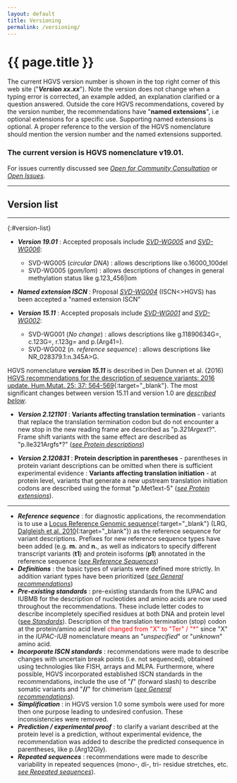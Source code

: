 ```yaml
---
layout: default
title: Versioning
permalink: /versioning/
---
```


# {{ page.title }}

The current HGVS version number is shown in the top right corner of this web site ("_**Version xx.xx**_"). Note the version does not change when a typing error is corrected, an example added, an explanation clarified or a question answered. Outside the core HGVS recommendations, covered by the version number, the recommendations have "**named extensions**", i.e optional extensions for a specific use. Supporting named extensions is optional. A proper reference to the version of the HGVS nomenclature should mention the version number and the named extensions supported.


### The current version is HGVS nomenclature v19.01.

For issues currently discussed see [_Open for Community Consultation_](/bg-material/consultation/) or [_Open Issues_](/recommendations/open-issues/).

* * *

## Version list

* * *

{:#version-list}

*	_**Version 19.01**_
	:	Accepted proposals include [_SVD-WG005_](/bg-material/consultation/svd-wg005/) and [_SVD-WG006_](/bg-material/consultation/svd-wg006/):
	*	SVD-WG005 (_circular DNA_)
		:	allows descriptions like o.16000_100del  
	*	SVD-WG005 (_gom/lom_)
		:	allows descriptions of changes in general methylation status like g.123_456|lom  

*	_**Named extension ISCN**_
	:	Proposal [_SVD-WG004_](/bg-material/consultation/svd-wg004/) (ISCN<>HGVS) has been accepted a "named extension ISCN"

*	_**Version 15.11**_
	:	Accepted proposals include [_SVD-WG001_](/bg-material/consultation/svd-wg001/) and [_SVD-WG002_](/bg-material/consultation/svd-wg002/):
	*	SVD-WG001 (_No change_)
		:	allows descriptions like g.11890634G=, c.123G=, r.123g= and p.(Arg41=).
	*	SVD-WG002 (_n. reference sequence_)
		:	allows descriptions like NR_028379.1:n.345A>G.  

HGVS nomenclature _**version 15.11**_ is described in Den Dunnen et al. (2016) [HGVS recommendations for the description of sequence variants: 2016 update. Hum.Mutat. 25: 37: 564-569](http://onlinelibrary.wiley.com/doi/10.1002/humu.22981/pdf){:target="\_blank"}. The most significant changes between version 15.11 and version 1.0 are [_described below_](#v1511). 

*   _**Version 2.121101**_
	:	**Variants affecting translation termination**  -  variants that replace the translation termination codon but do not encounter a new stop in the new reading frame are described as "p.*321Argext*?". Frame shift variants with the same effect are described as "p.Ile321Argfs*?" ([_see Protein descriptions_](/recommendations/protein/variant/extension))

*   _**Version 2.120831**_
	:	**Protein description in parentheses**  -  parentheses in protein variant descriptions can be omitted when there is sufficient experimental evidence
	:	**Variants affecting translation initiation**  -  at protein level, variants that generate a new upstream translation initiation codons are described using the format "p.Met1ext-5" ([_see Protein extensions_](/recommendations/protein/variant/extension)).
    
* * *

<a name ="v1511"></a>

*   _**Reference sequence**_
	:	for diagnostic applications, the recommendation is to use a [Locus Reference Genomic sequence](http://www.lrg-sequence.org/){:target="\_blank"} (LRG, [Dalgleish et al. 2010](http://genomemedicine.com/content/2/4/24){:target="\_blank"}) as the reference sequence for variant descriptions. Prefixes for new reference sequence types have been added (e.g. **m.** and **n.**, as well as indicators to specify different transcript variants (**t1**) and protein isoforms (**p1**) annotated in the reference sequence ([_see Reference Sequences_](/bg-material/refseq#DNAc))
*	_**Definitions**_
	:	the basic types of variants were defined more strictly. In addition variant types have been prioritized ([_see General recommendations_](/recommendations/general))
*   _**Pre-existing standards**_
	:	pre-existing standards from the IUPAC and IUBMB for the description of nucleotides and amino acids are now used throughout the recommendations. These include letter codes to describe incompletely specified residues at both DNA and protein level ([see _Standards_](/bg-material/standards#aacode)). Description of the translation termination (stop) codon at the protein/amino acid level <font color="#FF0000">changed from "X" to "Ter" / "*"</font> since "X" in the _IUPAC-IUB_ nomenclature means an "_unspecified_" or "_unknown_" amino acid.
*   _**Incorporate ISCN standards**_
	:	recommendations were made to describe changes with uncertain break points (i.e. not sequenced), obtained using technologies like FISH, arrays and MLPA. Furthermore, where possible, HGVS incorporated established ISCN standards in the recommendations, include the use of "**/**" (forward slash) to describe somatic variants and "**//**" for chimerism ([_see General recommendations_](/recommendations/general)). 
*   _**Simplification**_
	:	in HGVS version 1.0 some symbols were used for more then one purpose leading to undesired confusion. These inconsistencies were removed.
*   _**Prediction / experimental proof**_
	:	to clarify a variant described at the protein level is a prediction, without experimental evidence, the recommendation was added to describe the predicted consequence in parentheses, like p.(Arg12Gly). 
*   _**Repeated sequences**_
	:	recommendations were made to describe variability in repeated sequences (mono-, di-, tri- residue stretches, etc. [_see Repeated sequences_](/recommendations/DNA/variant/repeated)).
